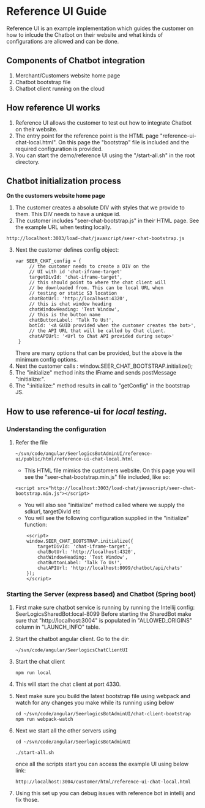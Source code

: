 # **Reference UI Guide**

Reference UI is an example implementation which guides the customer on how to inlcude the Chatbot on their website and what kinds of configurations are allowed and can be done.

## **Components of Chatbot integration**

1. Merchant/Customers website home page
2. Chatbot bootstrap file
3. Chatbot client running on the cloud

## **How reference UI works**

1. Reference UI allows the customer to test out how to integrate Chatbot on their website.
2. The entry point for the reference point is the HTML page "reference-ui-chat-local.html". On this page the "bootstrap" file is included and the required configuration is provided.
3. You can start the demo/reference UI using the "/start-all.sh" in the root directory.

## **Chatbot initialization process**

**On the customers website home page**

1. The customer creates a absolute DIV with styles that we provide to them. This DIV needs to have a unique id.
2. The customer includes "seer-chat-bootstrap.js" in their HTML page. See the example URL when testing locally.

```
http://localhost:3003/load-chat/javascript/seer-chat-bootstrap.js
```

3. Next the customer defines config object:
   ```
   var SEER_CHAT_config = {
        // the customer needs to create a DIV on the 
        // UI with id 'chat-iframe-target'
        targetDivId: 'chat-iframe-target',
        // this should point to where the chat client will 
        // be downloaded from. This can be local URL when 
        // testing or static S3 location
        chatBotUrl: 'http://localhost:4320',
        // this is chat window heading
        chatWindowHeading: 'Test Window',
        // this is the button name
        chatButtonLabel: 'Talk To Us!',
        botId: '<A GUID provided when the customer creates the bot>',
        // the API URL that will be called by Chat client.
        chatAPIUrl: '<Url to Chat API provided during setup>'
    }
   ```
   There are many options that can be provided, but the above is the minimum config options.
4. Next the customer calls : window.SEER_CHAT_BOOTSTRAP.initialize();
5. The "initialize" method inits the IFrame and sends postMessage ":initialize:".
6. The ":initialize:" method results in call to "getConfig" in the bootstrap JS.

## **How to use reference-ui for _local testing_.**

### **Understanding the configuration**

1. Refer the file

   ```
   ~/svn/code/angular/SeerlogicsBotAdminUI/reference-ui/public/html/reference-ui-chat-local.html
   ```

   - This HTML file mimics the customers website.
     On this page you will see the "seer-chat-bootstrap.min.js" file included, like so:

   ```
   <script src="http://localhost:3003/load-chat/javascript/seer-chat-bootstrap.min.js"></script>
   ```

   - You will also see "initialize" method called where we supply the sdkurl, targetDivId etc
   - You will see the following configuration supplied in the "initialize" function:

   ```
       <script>
       window.SEER_CHAT_BOOTSTRAP.initialize({
           targetDivId: 'chat-iframe-target',
           chatBotUrl: 'http://localhost:4320',
           chatWindowHeading: 'Test Window',
           chatButtonLabel: 'Talk To Us!',
           chatAPIUrl: 'http://localhost:8099/chatbot/api/chats'
       });
       </script>
   ```

### **Starting the Server (express based) and Chatbot (Spring boot)**

1. First make sure chatbot service is running by running the Intellij config: SeerLogicsSharedBot:local-8099
   Before starting the SharedBot make sure that "http://localhost:3004" 
   is populated in "ALLOWED_ORIGINS" column in "LAUNCH_INFO" table.

2. Start the chatbot angular client. Go to the dir:
   ```
   ~/svn/code/angular/SeerlogicsChatClientUI
   ```
3. Start the chat client

   ```
   npm run local
   ```

4. This will start the chat client at port 4330.

5. Next make sure you build the latest bootstrap file using webpack and watch for any changes you make while its running using below

   ```
   cd ~/svn/code/angular/SeerlogicsBotAdminUI/chat-client-bootstrap
   npm run webpack-watch
   ```

6. Next we start all the other servers using

   ```
   cd ~/svn/code/angular/SeerlogicsBotAdminUI

   ./start-all.sh
   ```

   once all the scripts start you can access the example UI using below link:

   ```
   http://localhost:3004/customer/html/reference-ui-chat-local.html
   ```

7. Using this set up you can debug issues with reference bot in intellij and fix those.
